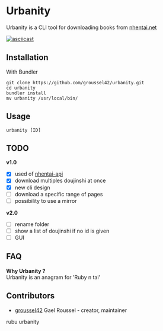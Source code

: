 # Urbanity

Urbanity is a CLI tool for downloading books from [nhentai.net](https://nhentai.net)

[![asciicast](https://asciinema.org/a/251423.svg)](https://asciinema.org/a/251423)

## Installation

With Bundler
```
git clone https://github.com/groussel42/urbanity.git
cd urbanity
bundler install
mv urbanity /usr/local/bin/
```

## Usage

```
urbanity [ID]
```

## TODO
**v1.0**
- [x] used of [nhentai-api](https://github.com/groussel42/nhentai-api)
- [x] download multiples doujinshi at once
- [x] new cli design
- [ ] download a specific range of pages
- [ ] possibility to use a mirror

**v2.0**
- [ ] rename folder
- [ ] show a list of doujinshi if no id is given
- [ ] GUI

## FAQ
**Why Urbanity ?**  
Urbanity is an anagram for 'Ruby n tai'


## Contributors

- [groussel42](https://github.com/groussel42) Gael Roussel - creator, maintainer

rubu urbanity 